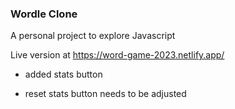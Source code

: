 ### Wordle Clone

A personal project to explore Javascript

Live version at https://word-game-2023.netlify.app/

- added stats button

- reset stats button needs to be adjusted
